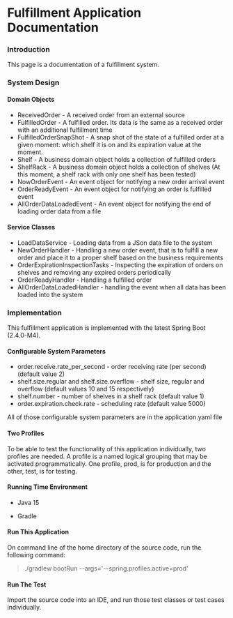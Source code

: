 # Fulfillment Application Documentation

### Introduction ###

This page is a documentation of a fulfillment system.

### System Design 

#### Domain Objects

* ReceivedOrder - A received order from an external source
* FulfilledOrder - A fulfilled order. Its data is the same as a received order with an additional fulfillment time
* FulfilledOrderSnapShot - A snap shot of the state of a fulfilled order at a given moment: which shelf it is on and 
its expiration value at the moment. 
* Shelf - A business domain object holds a collection of fulfilled orders
* ShelfRack - A business domain object holds a collection of shelves (At this moment, a shelf rack with only one shelf 
has been tested)
* NowOrderEvent - An event object for notifying a new order arrival event
* OrderReadyEvent - An event object for notifying an order is fulfilled event
* AllOrderDataLoadedEvent - An event object for notifying the end of loading order data from a file

#### Service Classes

* LoadDataService - Loading data from a JSon data file to the system
* NewOrderHandler - Handling a new order event, that is to fulfill a new order and place it to a proper shelf based on 
the business requirements
* OrderExpirationInspectionTasks - Inspecting the expiration of orders on shelves and removing any expired orders 
periodically
* OrderReadyHandler - Handling a fulfilled order
* AllOrderDataLoadedHandler - handling the event when all data has been loaded into the system

### Implementation

This fulfillment application is implemented with the latest Spring Boot (2.4.0-M4).

#### Configurable System Parameters

* order.receive.rate_per_second - order receiving rate (per second) (default value 2) 
* shelf.size.regular and shelf.size.overflow - shelf size, regular and overflow (default values 10 and 15 respectively)
* shelf.number - number of shelves in a shelf rack (default value 1)
* order.expiration.check.rate - scheduling rate (default value 5000)
 
All of those configurable system parameters are in the application.yaml file

#### Two Profiles

To be able to test the functionality of this application individually, two profiles are needed. A profile is a named 
logical grouping that may be activated programmatically. One profile, prod, is for production and the other, test, 
is for testing. 

#### Running Time Environment

* Java 15

* Gradle 

#### Run This Application

On command line of the home directory of the source code, run the following command:

> ./gradlew bootRun --args='--spring.profiles.active=prod'

#### Run The Test

Import the source code into an IDE, and run those test classes or test cases individually.





